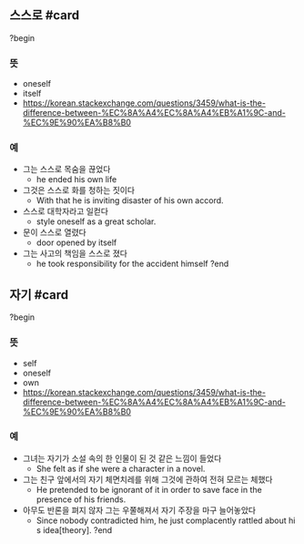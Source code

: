 ## 스스로 #card
?begin
### 뜻
- oneself
- itself
- https://korean.stackexchange.com/questions/3459/what-is-the-difference-between-%EC%8A%A4%EC%8A%A4%EB%A1%9C-and-%EC%9E%90%EA%B8%B0
### 예
- 그는 스스로 목숨을 끊었다
	- he ended his own life
- 그것은 스스로 화를 청하는 짓이다
	- With that he is inviting disaster of his own accord.
- 스스로 대학자라고 일컫다
	- style oneself as a great scholar.
- 문이 스스로 열렸다
	- door opened by itself
- 그는 사고의 책임을 스스로 졌다
	- he took responsibility for the accident himself
?end
<!--SR:!2025-07-29,148,250-->

## 자기 #card
?begin
### 뜻
- self
- oneself
- own
- https://korean.stackexchange.com/questions/3459/what-is-the-difference-between-%EC%8A%A4%EC%8A%A4%EB%A1%9C-and-%EC%9E%90%EA%B8%B0
### 예
- 그녀는 자기가 소설 속의 한 인물이 된 것 같은 느낌이 들었다
	- She felt as if she were a character in a novel.
- 그는 친구 앞에서의 자기 체면치레를 위해 그것에 관하여 전혀 모르는 체했다
	- He pretended to be ignorant of it in order to save face in the presence of his friends.
- 아무도 반론을 펴지 않자 그는 우쭐해져서 자기 주장을 마구 늘어놓았다
	- Since nobody contradicted him, he just complacently rattled about his idea[theory].
?end
<!--SR:!2025-08-20,150,250-->
